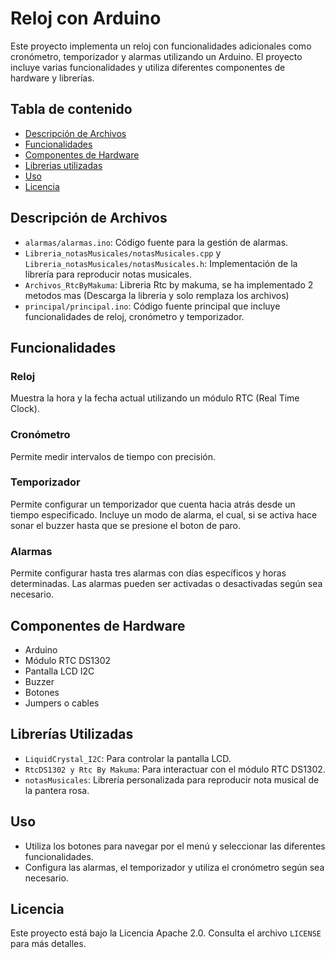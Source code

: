 # Reloj con Arduino  

Este proyecto implementa un reloj con funcionalidades adicionales como cronómetro, temporizador y alarmas utilizando un Arduino. El proyecto incluye varias funcionalidades y utiliza diferentes componentes de hardware y librerías.

## Tabla de contenido
- [Descripción de Archivos](#descripción-de-archivos)
- [Funcionalidades](#funcionalidades)
- [Componentes de Hardware](#componentes-de-hardware)
- [Librerias utilizadas](#librerías-utilizadas)
- [Uso](#uso)
- [Licencia](#licencia)

## Descripción de Archivos

- `alarmas/alarmas.ino`: Código fuente para la gestión de alarmas.
- `Libreria_notasMusicales/notasMusicales.cpp` y `Libreria_notasMusicales/notasMusicales.h`: Implementación de la librería para reproducir notas musicales.
- `Archivos_RtcByMakuma`: Libreria Rtc by makuma, se ha implementado 2 metodos mas (Descarga la libreria y solo remplaza los archivos)
- `principal/principal.ino`: Código fuente principal que incluye funcionalidades de reloj, cronómetro y temporizador.

## Funcionalidades

### Reloj
Muestra la hora y la fecha actual utilizando un módulo RTC (Real Time Clock).

### Cronómetro
Permite medir intervalos de tiempo con precisión.

### Temporizador
Permite configurar un temporizador que cuenta hacia atrás desde un tiempo especificado. Incluye un modo de alarma, el cual, si se activa hace sonar el buzzer hasta que se presione el boton de paro.

### Alarmas
Permite configurar hasta tres alarmas con días específicos y horas determinadas. Las alarmas pueden ser activadas o desactivadas según sea necesario.

## Componentes de Hardware

- Arduino
- Módulo RTC DS1302
- Pantalla LCD I2C
- Buzzer
- Botones
- Jumpers o cables

## Librerías Utilizadas

- `LiquidCrystal_I2C`: Para controlar la pantalla LCD.
- `RtcDS1302 y Rtc By Makuma`: Para interactuar con el módulo RTC DS1302.
- `notasMusicales`: Librería personalizada para reproducir nota musical de la pantera rosa.

## Uso

- Utiliza los botones para navegar por el menú y seleccionar las diferentes funcionalidades.
- Configura las alarmas, el temporizador y utiliza el cronómetro según sea necesario.

## Licencia

Este proyecto está bajo la Licencia Apache 2.0. Consulta el archivo `LICENSE` para más detalles.

